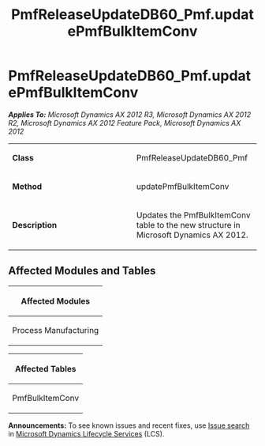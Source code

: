 ﻿---
title: PmfReleaseUpdateDB60_Pmf.updatePmfBulkItemConv
TOCTitle: PmfReleaseUpdateDB60_Pmf.updatePmfBulkItemConv
ms:assetid: 965b25fe-0eef-6ac1-9fb4-2506d969db69
ms:mtpsurl: https://msdn.microsoft.com/en-us/library/JJ686189(v=AX.60)
ms:contentKeyID: 49709893
ms.date: 05/18/2015
mtps_version: v=AX.60
---

# PmfReleaseUpdateDB60\_Pmf.updatePmfBulkItemConv 


_**Applies To:** Microsoft Dynamics AX 2012 R3, Microsoft Dynamics AX 2012 R2, Microsoft Dynamics AX 2012 Feature Pack, Microsoft Dynamics AX 2012_

<table>
<colgroup>
<col style="width: 50%" />
<col style="width: 50%" />
</colgroup>
<tbody>
<tr class="odd">
<td><p><strong>Class</strong></p></td>
<td><p>PmfReleaseUpdateDB60_Pmf</p></td>
</tr>
<tr class="even">
<td><p><strong>Method</strong></p></td>
<td><p>updatePmfBulkItemConv</p></td>
</tr>
<tr class="odd">
<td><p><strong>Description</strong></p></td>
<td><p>Updates the PmfBulkItemConv table to the new structure in Microsoft Dynamics AX 2012.</p></td>
</tr>
</tbody>
</table>


## Affected Modules and Tables

<table>
<colgroup>
<col style="width: 100%" />
</colgroup>
<thead>
<tr class="header">
<th><p>Affected Modules</p></th>
</tr>
</thead>
<tbody>
<tr class="odd">
<td><p>Process Manufacturing</p></td>
</tr>
</tbody>
</table>


<table>
<colgroup>
<col style="width: 100%" />
</colgroup>
<thead>
<tr class="header">
<th><p>Affected Tables</p></th>
</tr>
</thead>
<tbody>
<tr class="odd">
<td><p>PmfBulkItemConv</p></td>
</tr>
</tbody>
</table>

  
**Announcements:** To see known issues and recent fixes, use [Issue search](http://go.microsoft.com/fwlink/?linkid=389258) in [Microsoft Dynamics Lifecycle Services](http://go.microsoft.com/fwlink/?linkid=306505) (LCS).

